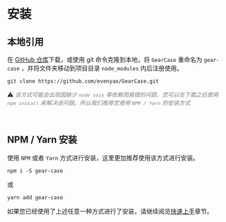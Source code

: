 # 安装

## 本地引用

在 [GitHub 仓库](https://github.com/evenyao/GearCase)下载，或使用 git 命令克隆到本地，将 `GearCase` 重命名为 `gear-case` ，并将文件夹移动到项目目录 `node_modules` 内后注册使用。

```
git clone https://github.com/evenyao/GearCase.git
```
️⚠️ *️<font color=grey size=2>该方式可能会出现因缺少 `node sass` 等依赖而报错的问题，您可以在下载之后使用 `npm install` 来解决该问题。所以我们推荐您使用 `NPM / Yarn` 的安装方式</font>*

<br>

## NPM / Yarn 安装

使用 `NPM` 或者 `Yarn` 方式进行安装，这里更加推荐使用该方式进行安装。

```
npm i -S gear-case
```
或
```
yarn add gear-case
```

如果您已经使用了上述任意一种方式进行了安装，请继续阅览[快速上手](/get-started/README.md)章节。
